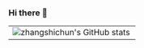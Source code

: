 ### Hi there 👋

<table>
  <tr>
    <td>
      <img src="https://github-readme-stats.vercel.app/api?username=zhangshichun&show_icons=true&count_private=true&theme=vue-light&hide_border=true" alt="zhangshichun's GitHub stats" style="zoom:100%;" align="left"/>
    </td>
  </tr>
</table>
<!--
**zhangshichun/zhangshichun** is a ✨ _special_ ✨ repository because its `README.md` (this file) appears on your GitHub profile.

Here are some ideas to get you started:

- 🔭 I’m currently working on ...
- 🌱 I’m currently learning ...
- 👯 I’m looking to collaborate on ...
- 🤔 I’m looking for help with ...
- 💬 Ask me about ...
- 📫 How to reach me: ...
- 😄 Pronouns: ...
- ⚡ Fun fact: ...
-->
